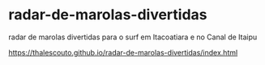 # radar-de-marolas-divertidas
radar de marolas divertidas para o surf em Itacoatiara e no Canal de Itaipu

https://thalescouto.github.io/radar-de-marolas-divertidas/index.html
